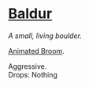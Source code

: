 # [Baldur](https://hollowknight.wiki/w/Baldur)

*A small, living boulder.*

[Animated Broom](https://5e.tools/bestiary.html#animated%20broom_xmm).

Aggressive.  
Drops: Nothing  
